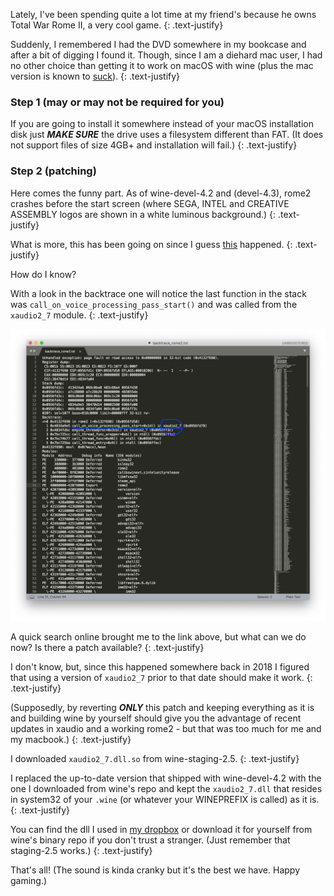 Lately, I've been spending quite a lot time at my friend's because he owns Total War Rome II, a very cool game.
{: .text-justify}

Suddenly, I remembered I had the DVD somewhere in my bookcase and after a bit of digging I found it.  Though, since I am a diehard mac user, I had no other choice than getting it to work on macOS with wine (plus the mac version is known to [suck](https://www.reddit.com/r/totalwar/comments/84h44y/rome_ii_on_mac/)).
{: .text-justify}

### Step 1 (may or may not be required for you)

If you are going to install it somewhere instead of your macOS installation disk just ***MAKE SURE*** the drive uses a filesystem different than FAT.  (It does not support files of size 4GB+ and installation will fail.)
{: .text-justify}

### Step 2 (patching)

Here comes the funny part. As of wine-devel-4.2 and (devel-4.3), rome2 crashes before the start screen (where SEGA, INTEL and CREATIVE ASSEMBLY logos are shown in a white luminous background.)
{: .text-justify}

What is more, this has been going on since I guess [this](http://wine.1045685.n8.nabble.com/PATCH-xaudio2-Use-assembly-wrapper-to-call-OnVoiceProcessingPassStart-callback-td5980759.html) happened.
{: .text-justify}

How do I know?

With a look in the backtrace one will notice the last function in the stack was `call_on_voice_processing_pass_start()` and was called from the `xaudio2_7` module. 
{: .text-justify}

![backtrace](../img/rome2_backtrace.png)

A quick search online brought me to the link above, but what can we do now? Is there a patch available?
{: .text-justify}

I don't know, but, since this happened somewhere back in 2018 I figured that using a version of `xaudio2_7` prior to that date should make it work.
{: .text-justify}

(Supposedly, by reverting ***ONLY*** this patch and keeping everything as it is and building wine by yourself should give you the advantage of recent updates in xaudio and a working rome2 - but that was too much for me and my macbook.)
{: .text-justify}

I downloaded `xaudio2_7.dll.so` from wine-staging-2.5.
{: .text-justify}

I replaced the up-to-date version that shipped with wine-devel-4.2 with the one I downloaded from wine's repo and kept the `xaudio2_7.dll` that resides in system32 of your `.wine` (or whatever your WINEPREFIX is called) as it is.
{: .text-justify}

You can find the dll I used in [my dropbox](https://www.dropbox.com/s/13s4rl4lfnujazi/xaudio2_7.dll.so?dl=0) or download it for yourself from wine's binary repo if you don't trust a stranger.  (Just remember that staging-2.5 works.)
{: .text-justify}

That's all!
(The sound is kinda cranky but it's the best we have. Happy gaming.)
